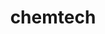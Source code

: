 ---
name: 'chemtech'
title: 'chemtech'
title_thai: 'ภาควิชาเคมีเทคนิค'
ig: 'https://www.instagram.com/chemtech.chula?utm_source=ig_web_button_share_sheet&igsh=ZDNlZDc0MzIxNw=='
fac: 'https://www.facebook.com/CTmember'
web: 'https://www.chemtech.sc.chula.ac.th'
head: '/cht4.png'
layout: '@/layouts/departLayout.astro'
images:
  - id: 1
    src: '/cht1.png'
    label: 'แล็บปฏิบัติการ '
    text: 'บรรยากาศการเรียนแล็บปฎิบัติการ เน้นระดมความคิด และฝึกปฎิบัติจริง'
  - id: 2
    src: '/cht2.png'
    label: 'มัชฉิมนิเทศ'
    text: 'กิจกรรมมัชฉิมนิเทศ เป็นการเชิญศิษย์เก่ามาเป็นวิทยากรอธิบายเกี่ยวกับการเตรียมตัวก่อนเข้าฝึกงานของนิสิต ภาควิชาเคมีเทคนิค ชั้นปีที่ 3'
  - id: 3
    src: '/cht3.png'
    label: 'พิธีไหว้ครู'
    text: 'พิธีไหว้ครูที่จัดขึ้นทุกปี เพื่อกระชับความสัมพันธ์ระหว่างอาจารย์และนิสิตในภาควิชา'
description: 'ภาควิชาเคมีเทคนิคเป็นภาควิชาแรกทางสาขาวิศวกรรมเคมีของประเทศไทย และได้รับการรับรองมาตรฐานคุณภาพการศึกษาจากสภาวิศวกร (ใบประกอบวิชาชีพ กว.) เพื่อสร้างวิศวกรเคมีหรือวิศวกรกระบวนการให้กับภาคอุตสาหกรรม มุ่งเน้นงานวิจัยด้านพลังงานเชื้อเพลิง พลังงานทดแทน ที่เป็นมิตรกับสิ่งแวดล้อม'
---